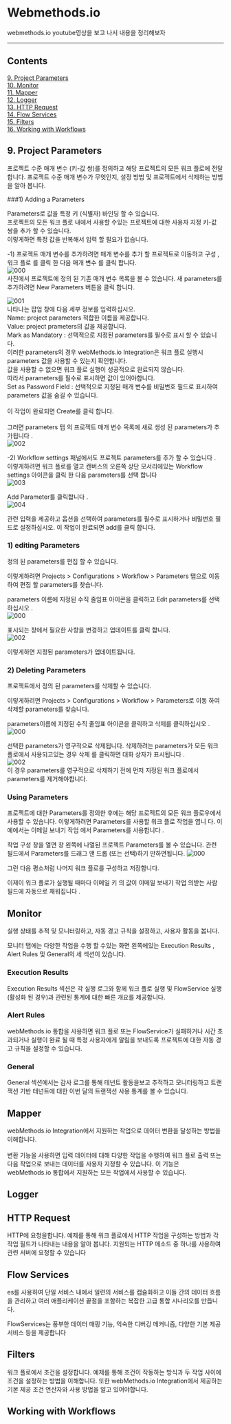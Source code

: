 # Webmethods.io
webmethods.io youtube영상을 보고 나서 내용을 정리해보자

---
## Contents
[9. Project Parameters](#9.-project-parameters)<br/>
[10. Monitor](#monitor)<br/>
[11. Mapper](#mapper)<br/>
[12. Logger](#logger)<br/>
[13. HTTP Request](#http-request)<br/>
[14. Flow Services](#flow-services)<br/>
[15. Filters](#filters)<br/>
[16. Working with Workflows](#working-with-workflows)<br/>

## 9. Project Parameters

프로젝트 수준 매개 변수 (키-값 쌍)를 정의하고 해당 프로젝트의 모든 워크 플로에 전달합니다. 프로젝트 	수준 매개 변수가 무엇인지, 설정 방법 및 프로젝트에서 삭제하는 방법을 알아 봅니다.

###1) Adding a Parameters

Parameters로  값을 특정 키 (식별자) 바인딩 할 수 있습니다.<br/> 프로젝트의 모든 워크 플로 내에서 사용할 수있는 프로젝트에 대한 사용자 지정 키-값 쌍을 추가 할 수 있습니다.<br/> 이렇게하면 특정 값을 반복해서 입력 할 필요가 없습니다.<br/>


-1) 프로젝트 매개 변수를 추가하려면 매개 변수를 추가 할 프로젝트로 이동하고 구성 , 워크 플로 를 클릭 한 다음 매개 변수 를 클릭 합니다.<br/>
![000](https://user-images.githubusercontent.com/69182192/91126538-2b7e1480-e6df-11ea-9d04-8cd13aab552f.png) <br/>
사진에서 프로젝트에 정의 된 기존 매개 변수 목록을 볼 수 있습니다. 새 parameters를 추가하려면 New Parameters 버튼을 클릭 합니다.<br/>



![001](https://user-images.githubusercontent.com/69182192/91126541-2caf4180-e6df-11ea-9e83-48b7068b549c.png)<br/>
나타나는 팝업 창에 다음 세부 정보를 입력하십시오.<br/>
Name: project parameters 적합한 이름을 제공합니다.<br/>
Value: project prameters의 값을 제공합니다.<br/>
Mark as Mandatory : 선택적으로 지정된 parameters를 필수로 표시 할 수 있습니다. <br/>이러한 parameters의 경우 webMethods.io Integration은 워크 플로 실행시 parameters 값을 사용할 수 있는지 확인합니다.<br/> 값을 사용할 수 없으면 워크 플로 실행이 성공적으로 완료되지 않습니다. <br/>따라서 parameters를 필수로 표시하면 값이 있어야합니다.<br/>
Set as Password Field : 선택적으로 지정된 매개 변수를 비밀번호 필드로 표시하여 parameters 값을 숨길 수 있습니다.<br/><br/>
이 작업이 완료되면 Create를 클릭 합니다.<br/><br/>
그러면 parameters 탭 의 프로젝트 매개 변수 목록에 새로 생성 된  parameters가 추가됩니다 .<br/>
![002](https://user-images.githubusercontent.com/69182192/91126543-2de06e80-e6df-11ea-8235-8b7d46836cab.png)<br/>


-2) Workflow settings 패널에서도 프로젝트 parameters를 추가 할 수 있습니다 .<br/>
이렇게하려면 워크 플로를 열고 캔버스의 오른쪽 상단 모서리에있는 Workflow settings 아이콘을 클릭 한 다음 parameters를 선택 합니다<br/>
![003](https://user-images.githubusercontent.com/69182192/91126546-2e790500-e6df-11ea-9dfc-fccece94fd9a.png)<br/>






Add Parameter를 클릭합니다 .<br/>
![004](https://user-images.githubusercontent.com/69182192/91126548-2faa3200-e6df-11ea-9e2d-57ec5f2d9002.png)<br/>



관련 입력을 제공하고 옵션을 선택하여 parameters를 필수로 표시하거나 비밀번호 필드로 설정하십시오. 이 작업이 완료되면 add를 클릭 합니다.<br/>

### 1) editing Parameters

정의 된 parameters를 편집 할 수 있습니다.<br/>

이렇게하려면 Projects > Configurations > Workflow > Parameters 탭으로 이동 하여 편집 할 parameters를 찾습니다.<br/>

parameters 이름에 지정된 수직 줄임표 아이콘을 클릭하고 Edit parameters를 선택 하십시오 .<br/>
![000](https://user-images.githubusercontent.com/69182192/91127027-55840680-e6e0-11ea-9554-2d049847e733.png)<br/>

표시되는 창에서 필요한 사항을 변경하고 업데이트를 클릭 합니다.<br/>
![002](https://user-images.githubusercontent.com/69182192/91127067-69c80380-e6e0-11ea-99ca-00990685c529.png)<br/>

이렇게하면 지정된 parameters가 업데이트됩니다.

### 2) Deleting Parameters

프로젝트에서 정의 된 parameters를 삭제할 수 있습니다.<br/>

이렇게하려면 Projects > Configurations > Workflow > Parameters로 이동 하여 삭제할 parameters를 찾습니다.<br/>

parameters이름에 지정된 수직 줄임표 아이콘을 클릭하고 삭제를 클릭하십시오 .<br/>
![000](https://user-images.githubusercontent.com/69182192/91127291-ece95980-e6e0-11ea-80f6-8f4b14a7eb2d.png)<br/>

선택한 parameters가 영구적으로 삭제됩니다. 삭제하려는 parameters가 모든 워크 플로에서 사용되고있는 경우 삭제 를 클릭하면 대화 상자가 표시됩니다 .<br/>
![002](https://user-images.githubusercontent.com/69182192/91127292-ed81f000-e6e0-11ea-819b-7184a0c97a85.png)<br/>
    이 경우 parameters를 영구적으로 삭제하기 전에 먼저 지정된 워크 플로에서 parameters를 제거해야합니다.


### Using Parameters


프로젝트에 대한 Parameters를 정의한 후에는 해당 프로젝트의 모든 워크 플로우에서 사용할 수 있습니다. 이렇게하려면 Parameters를 사용할 워크 플로 작업을 엽니 다. 이 예에서는 이메일 보내기 작업 에서 Parameters를 사용합니다 .

작업 구성 창을 열면 창 왼쪽에 나열된 프로젝트 Parameters를 볼 수 있습니다. 관련 필드에서 Parameters를 드래그 앤 드롭 (또는 선택)하기 만하면됩니다.
![000](https://user-images.githubusercontent.com/69182192/91127453-42be0180-e6e1-11ea-9232-32d778df5c16.png)

그런 다음 평소처럼 나머지 워크 플로를 구성하고 저장합니다.

이제이 워크 플로가 실행될 때마다 이메일 키 의 값이 이메일 보내기 작업 의받는 사람 필드에 자동으로 채워집니다 .






## Monitor
실행 상태를 추적 및 모니터링하고, 자동 경고 규칙을 설정하고, 사용자 활동을 봅니다.<br/>

모니터 탭에는 다양한 작업을 수행 할 수있는 화면 왼쪽에있는 Execution Results , Alert Rules 및 General의 세 섹션이 있습니다.

### Execution Results
Execution Results 섹션은 각 실행 로그와 함께 워크 플로 실행 및 FlowService 실행 (활성화 된 경우)과 관련된 통계에 대한 빠른 개요를 제공합니다.
### Alert Rules
webMethods.io 통합을 사용하면 워크 플로 또는 FlowService가 실패하거나 시간 초과되거나 실행이 완료 될 때 특정 사용자에게 알림을 보내도록 프로젝트에 대한 자동 경고 규칙을 설정할 수 있습니다.
### General
General 섹션에서는 감사 로그를 통해 테넌트 활동을보고 추적하고 모니터링하고 트랜잭션 기반 테넌트에 대한 이번 달의 트랜잭션 사용 통계를 볼 수 있습니다.

## Mapper
webMethods.io Integration에서 지원하는 작업으로 데이터 변환을 달성하는 방법을 이해합니다.<br/><br/>
변환 기능을 사용하면 입력 데이터에 대해 다양한 작업을 수행하여 워크 플로 출력 또는 다음 작업으로 보내는 데이터를 사용자 지정할 수 있습니다. 이 기능은 webMethods.io 통합에서 지원하는 모든 작업에서 사용할 수 있습니다.

## Logger

## HTTP Request
HTTP에 요청을합니다. 예제를 통해 워크 플로에서 HTTP 작업을 구성하는 방법과 각 작업 필드가 나타내는 내용을 알아 봅니다. 지원되는 HTTP 메소드 중 하나를 사용하여 관련 서버에 요청할 수 있습니다
## Flow Services
es를 사용하여 단일 서비스 내에서 일련의 서비스를 캡슐화하고 이들 간의 데이터 흐름을 관리하고 여러 애플리케이션 끝점을 포함하는 복잡한 고급 통합 시나리오를 만듭니다.

FlowServices는 풍부한 데이터 매핑 기능, 익숙한 디버깅 메커니즘, 다양한 기본 제공 서비스 등을 제공합니다

## Filters
워크 플로에서 조건을 설정합니다. 예제를 통해 조건이 작동하는 방식과 두 작업 사이에 조건을 설정하는 방법을 이해합니다. 또한 webMethods.io Integration에서 제공하는 기본 제공 조건 연산자와 사용 방법을 알고 있어야합니다.

## Working with Workflows
